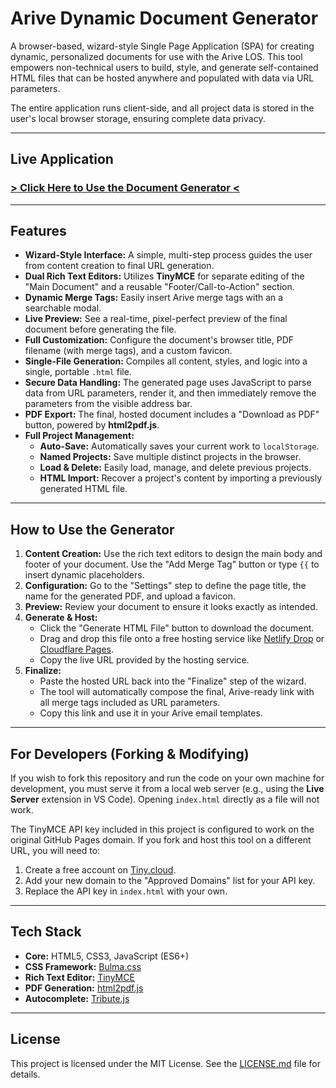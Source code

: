 # Arive Dynamic Document Generator

A browser-based, wizard-style Single Page Application (SPA) for creating dynamic, personalized documents for use with the Arive LOS. This tool empowers non-technical users to build, style, and generate self-contained HTML files that can be hosted anywhere and populated with data via URL parameters.

The entire application runs client-side, and all project data is stored in the user's local browser storage, ensuring complete data privacy.

---

## Live Application

### [**> Click Here to Use the Document Generator <**](https://spuds0588.github.io/Arive-Dynamic-Document-Generator/)

---

## Features

-   **Wizard-Style Interface:** A simple, multi-step process guides the user from content creation to final URL generation.
-   **Dual Rich Text Editors:** Utilizes **TinyMCE** for separate editing of the "Main Document" and a reusable "Footer/Call-to-Action" section.
-   **Dynamic Merge Tags:** Easily insert Arive merge tags with an a searchable modal.
-   **Live Preview:** See a real-time, pixel-perfect preview of the final document before generating the file.
-   **Full Customization:** Configure the document's browser title, PDF filename (with merge tags), and a custom favicon.
-   **Single-File Generation:** Compiles all content, styles, and logic into a single, portable `.html` file.
-   **Secure Data Handling:** The generated page uses JavaScript to parse data from URL parameters, render it, and then immediately remove the parameters from the visible address bar.
-   **PDF Export:** The final, hosted document includes a "Download as PDF" button, powered by **html2pdf.js**.
-   **Full Project Management:**
    -   **Auto-Save:** Automatically saves your current work to `localStorage`.
    -   **Named Projects:** Save multiple distinct projects in the browser.
    -   **Load & Delete:** Easily load, manage, and delete previous projects.
    -   **HTML Import:** Recover a project's content by importing a previously generated HTML file.

---

## How to Use the Generator

1.  **Content Creation:** Use the rich text editors to design the main body and footer of your document. Use the "Add Merge Tag" button or type `{{` to insert dynamic placeholders.
2.  **Configuration:** Go to the "Settings" step to define the page title, the name for the generated PDF, and upload a favicon.
3.  **Preview:** Review your document to ensure it looks exactly as intended.
4.  **Generate & Host:**
    -   Click the "Generate HTML File" button to download the document.
    -   Drag and drop this file onto a free hosting service like [Netlify Drop](https://drop.netlify.com/) or [Cloudflare Pages](https://pages.cloudflare.com/).
    -   Copy the live URL provided by the hosting service.
5.  **Finalize:**
    -   Paste the hosted URL back into the "Finalize" step of the wizard.
    -   The tool will automatically compose the final, Arive-ready link with all merge tags included as URL parameters.
    -   Copy this link and use it in your Arive email templates.

---

## For Developers (Forking & Modifying)

If you wish to fork this repository and run the code on your own machine for development, you must serve it from a local web server (e.g., using the **Live Server** extension in VS Code). Opening `index.html` directly as a file will not work.

The TinyMCE API key included in this project is configured to work on the original GitHub Pages domain. If you fork and host this tool on a different URL, you will need to:
1.  Create a free account on [Tiny.cloud](https://www.tiny.cloud/).
2.  Add your new domain to the "Approved Domains" list for your API key.
3.  Replace the API key in `index.html` with your own.

---

## Tech Stack

-   **Core:** HTML5, CSS3, JavaScript (ES6+)
-   **CSS Framework:** [Bulma.css](https://bulma.io/)
-   **Rich Text Editor:** [TinyMCE](https://www.tiny.cloud/)
-   **PDF Generation:** [html2pdf.js](https://github.com/eKoopmans/html2pdf.js)
-   **Autocomplete:** [Tribute.js](https://github.com/zurb/tribute)

---

## License

This project is licensed under the MIT License. See the [LICENSE.md](LICENSE.md) file for details.
